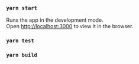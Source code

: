 ### `yarn start`

Runs the app in the development mode.<br />
Open [http://localhost:3000](http://localhost:3000) to view it in the browser.


### `yarn test`

### `yarn build`
